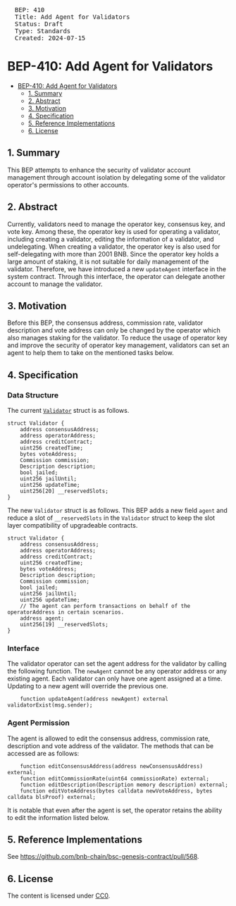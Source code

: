 <pre>
  BEP: 410
  Title: Add Agent for Validators
  Status: Draft
  Type: Standards
  Created: 2024-07-15
</pre>

# BEP-410: Add Agent for Validators

- [BEP-410: Add Agent for Validators](https://github.com/bnb-chain/BEPs/pull/410)
    - [1. Summary](#1-summary)
    - [2. Abstract](#2-abstract)
    - [3. Motivation](#3-motivation)
    - [4. Specification](#4-specification)
    - [5. Reference Implementations](#5-reference-implementations)
    - [6. License](#6-license)


## 1. Summary

This BEP attempts to enhance the security of validator account management through account isolation by delegating some of the validator operator's permissions to other accounts.

## 2. Abstract

Currently, validators need to manage the operator key, consensus key, and vote key. Among these, the operator key is used for operating a validator, including creating a validator, editing the information of a validator, and undelegating. 
When creating a validator, the operator key is also used for self-delegating with more than 2001 BNB. Since the operator key holds a large amount of staking, it is not suitable for daily management of the validator. 
Therefore, we have introduced a new `updateAgent` interface in the system contract. Through this interface, the operator can delegate another account to manage the validator.

## 3. Motivation

Before this BEP, the consensus address, commission rate, validator description and vote address can only be changed by the operator which also manages staking for the validator.
To reduce the usage of operator key and improve the security of operator key management, validators can set an agent to help them to take on the mentioned tasks below.

## 4. Specification
### Data Structure
The current [`Validator`](https://github.com/bnb-chain/bsc-genesis-contract/blob/2dbebb57a0d436d6a30b78c1f123395035249035/contracts/BC_fusion/StakeHub.sol#L154) struct is as follows.
```solidity
struct Validator {
    address consensusAddress;
    address operatorAddress;
    address creditContract;
    uint256 createdTime;
    bytes voteAddress;
    Commission commission;
    Description description;
    bool jailed;
    uint256 jailUntil;
    uint256 updateTime;
    uint256[20] __reservedSlots;
} 
```


The new `Validator` struct is as follows. This BEP adds a new field `agent` and reduce a slot of `__reservedSlots` in the `Validator` struct to keep
the slot layer compatibility of upgradeable contracts.

```solidity
struct Validator {
    address consensusAddress;
    address operatorAddress;
    address creditContract;
    uint256 createdTime;
    bytes voteAddress;
    Description description;
    Commission commission;
    bool jailed;
    uint256 jailUntil;
    uint256 updateTime;
    // The agent can perform transactions on behalf of the operatorAddress in certain scenarios.
    address agent;
    uint256[19] __reservedSlots;
} 
```

### Interface

The validator operator can set the agent address for the validator by calling the following function. 
The `newAgent` cannot be any operator address or any existing agent.
Each validator can only have one agent assigned at a time. Updating to a new agent will override the previous one.

```solidity
    function updateAgent(address newAgent) external validatorExist(msg.sender);
```

### Agent Permission

The agent is allowed to edit the consensus address, commission rate, description and vote address of the validator.
The methods that can be accessed are as follows:

```solidity
    function editConsensusAddress(address newConsensusAddress) external;
    function editCommissionRate(uint64 commissionRate) external;
    function editDescription(Description memory description) external;
    function editVoteAddress(bytes calldata newVoteAddress, bytes calldata blsProof) external;
```

It is notable that even after the agent is set, the operator retains the ability to edit the information listed below.

## 5. Reference Implementations
See https://github.com/bnb-chain/bsc-genesis-contract/pull/568.


## 6. License

The content is licensed under [CC0](https://creativecommons.org/publicdomain/zero/1.0/).
